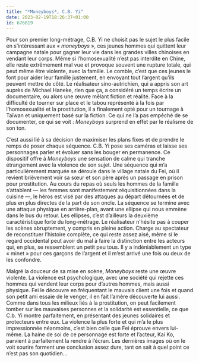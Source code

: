 ```yaml
---
title: "*Moneyboys*, C.B. Yi"
date: 2023-02-19T18:26:37+01:00
id: 676819 
---
```


Pour son premier long-métrage, C.B. Yi ne choisit pas le sujet le plus facile en s’intéressant aux « *moneyboys* », ces jeunes hommes qui quittent leur campagne natale pour gagner leur vie dans les grandes villes chinoises en vendant leur corps. Même si l’homosexualité n’est pas interdite en Chine, elle reste extrêmement mal vue et provoque souvent une rupture totale, qui peut même être violente, avec la famille. Le comble, c’est que ces jeunes le font pour aider leur famille justement, en envoyant tout l’argent qu’ils peuvent mettre de côté. Le réalisateur sino-autrichien, qui a appris son art auprès de Michael Haneke, rien que ça, a considéré un temps écrire un documentaire, ou alors une œuvre mêlant fiction et réalité. Face à la difficulté de tourner sur place et le tabou représenté à la fois par l’homosexualité et la prostitution, il a finalement opté pour un tournage à Taïwan et uniquement basé sur la fiction. Ce qui ne l’a pas empêché de se documenter, ce qui se voit : *Moneyboys* surprend en effet par le réalisme de son ton. 

C’est aussi lié à sa décision de maximiser les plans fixes et de prendre le remps de poser chaque séquence. C.B. Yi pose ses caméras et laisse ses personnages parler et évoluer sans les bouger en permanence. Ce dispositif offre à *Moneyboys* une sensation de calme qui tranche étrangement avec la violence de son sujet. Une séquence qui m’a particulièrement marquée se déroule dans le village natale du Fei, où il revient brièvement voir sa sœur et son père après un passage en prison pour prostitution. Au cours du repas où seuls les hommes de la famille s’attablent — les femmes sont manifestement réquisitionnées dans la cuisine —, le héros est visé par des attaques au départ détournées et de plus en plus directes de la part de son oncle. La séquence se termine avec une attaque physique en arrière-plan, avant une ellipse qui nous emmène dans le bus du retour. Les ellipses, c’est d’ailleurs la deuxième caractéristique forte du long-métrage. Le réalisateur n’hésite pas à couper les scènes abruptement, y compris en pleine action. Charge au spectateur de reconstituer l’histoire complète, ce qui reste assez aisé, même si le regard occidental peut avoir du mal à faire la distinction entre les acteurs qui, en plus, se ressemblent un petit peu tous. Il y a indéniablement un type « minet » pour ces garçons de l’argent et il m’est arrivé une fois ou deux de les confondre.

Malgré la douceur de sa mise en scène, *Moneyboys* reste une œuvre violente. La violence est psychologique, avec une société qui rejette ces hommes qui vendent leur corps pour d’autres hommes, mais aussi physique. Fei le découvre en fréquentant le mauvais client une fois et quand son petit ami essaie de le venger, il en fait l’amère découverte lui aussi. Comme dans tous les milieux liés à la prostitution, on peut facilement tomber sur les mauvaises personnes et la solidarité est essentielle, ce que C.b. Yi montre parfaitement, en présentant des jeunes solidaires et protecteurs entre eux. La violence la plus forte et qui m’a le plus impressionnée néanmoins, c’est bien celle que Fei éprouve envers lui-même. La haine de soi de ce personnage est forte et l’acteur, Kai Ko, parvient à parfaitement la rendre à l’écran. Les dernières images où on le voit sourire forment une conclusion assez dure, tant on sait à quel point ce n’est pas son quotidien…

